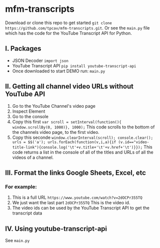# mfm-transcripts

Download or clone this repo to get started `git clone https://github.com/tpcav/mfm-transcripts.git`. Or see the `main.py` file which has the code for the YouTube Transcript API for Python.

## I. Packages
- JSON Decoder `import json`
- YouTube Transcript API `pip install youtube-transcript-api`
- Once downloaded to start DEMO run: `main.py`

## II. Getting all channel video URLs without YouTube API

1. Go to the YouTube Channel's video page
2. Inspect Element
3. Go to the console
4. Copy this first `var scroll = setInterval(function(){ window.scrollBy(0, 1000)}, 1000);` This code scrolls to the bottom of the channels video page, to the first video.
5. Copy this seconde `window.clearInterval(scroll); console.clear(); urls = $$('a'); urls.forEach(function(v,i,a){if (v.id=="video-title-link"){console.log('\t'+v.title+'\t'+v.href+'\t')}});` This code returns a list in the console of all of the titles and URLs of all the videos of a channel.

## III. Format the links Google Sheets, Excel, etc

### For example:
1. This is a full URL `https://www.youtube.com/watch?v=2dOCPr355TQ`
2. We just want the last part `2dOCPr355TQ` This is the video id.
4. The video ids can be used by the YouTube Transcript API to get the transcript data


## IV. Using youtube-transcript-api 

See `main.py`

